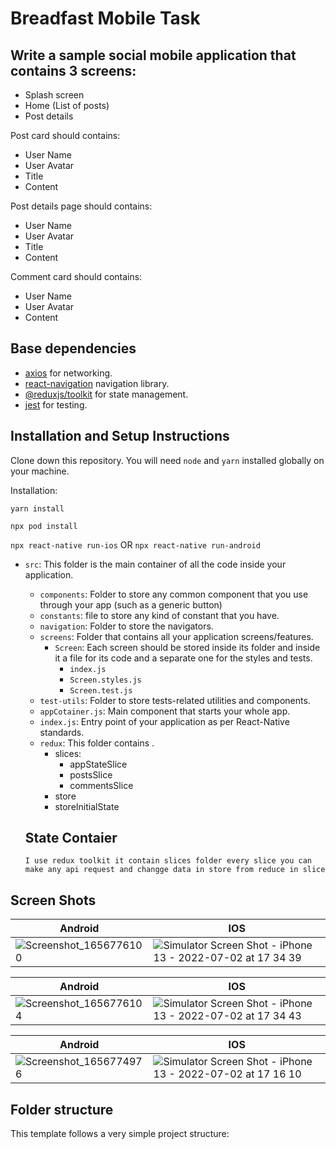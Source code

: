 # Breadfast Mobile Task


## Write a sample social mobile application that contains 3 screens:
 - Splash screen
 - Home (List of posts)
 - Post details

Post card should contains:
 - User Name
 - User Avatar
 - Title
 - Content
 
Post details page should contains:
 - User Name
 - User Avatar
 - Title
 - Content

Comment card should contains:
 - User Name
 - User Avatar
 - Content
 
 ## Base dependencies

- [axios](https://github.com/axios/axios) for networking.
- [react-navigation](https://reactnavigation.org/) navigation library.
- [@reduxjs/toolkit](https://redux-toolkit.js.org/) for state management.
- [jest](https://facebook.github.io/jest/)  for testing.


## Installation and Setup Instructions

Clone down this repository. You will need `node` and `yarn` installed globally on your machine.  

Installation:

`yarn install`

`npx pod install`

`npx react-native run-ios` OR `npx react-native run-android`

- `src`: This folder is the main container of all the code inside your application.
  - `components`: Folder to store any common component that you use through your app (such as a generic button)
  - `constants`: file to store any kind of constant that you have.
  - `navigation`: Folder to store the navigators.
  - `screens`: Folder that contains all your application screens/features.
    - `Screen`: Each screen should be stored inside its folder and inside it a file for its code and a separate one for the styles and tests.
      - `index.js`
      - `Screen.styles.js`
      - `Screen.test.js`
  - `test-utils`: Folder to store tests-related utilities and components.
  - `appCotainer.js`: Main component that starts your whole app.
  - `index.js`: Entry point of your application as per React-Native standards.
  - `redux`: This folder contains .
    - slices: 
      - appStateSlice
      - postsSlice
      - commentsSlice
    - store
    - storeInitialState
    
   ## State Contaier
      
      I use redux toolkit it contain slices folder every slice you can make any api request and changge data in store from reduce in slice
      

## Screen Shots

| Android | IOS |
|---|---|
| ![Screenshot_1656776100](https://user-images.githubusercontent.com/17288652/177007040-05a5581c-e1dd-44e4-bbc0-2d1197db09ea.png) |![Simulator Screen Shot - iPhone 13 - 2022-07-02 at 17 34 39](https://user-images.githubusercontent.com/17288652/177007054-16a98839-d21c-49eb-b257-c94da0d858ac.png) |

| Android | IOS |
|---|---|
| ![Screenshot_1656776104](https://user-images.githubusercontent.com/17288652/177007076-146ed799-506d-4b48-9b71-493eff9adc09.png) | ![Simulator Screen Shot - iPhone 13 - 2022-07-02 at 17 34 43](https://user-images.githubusercontent.com/17288652/177007081-f360e4d3-4871-4659-b253-f097a51dc86a.png)|

| Android | IOS |
|---|---|
| ![Screenshot_1656774976](https://user-images.githubusercontent.com/17288652/177006393-ef20dfdd-0677-4446-83e7-4393a8d5c062.png) |![Simulator Screen Shot - iPhone 13 - 2022-07-02 at 17 16 10](https://user-images.githubusercontent.com/17288652/177006399-f349b267-c873-446b-9b5e-83e65f6c1e33.png)|

## Folder structure

This template follows a very simple project structure:



